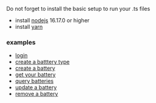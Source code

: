 Do not forget to install the basic setup to run your .ts files

- install [nodejs](https://nodejs.org/en/) 16.17.0 or higher
- install [yarn ](https://classic.yarnpkg.com/en/docs/install#debian-stable)

### examples

- [login](typescript/login/readme.md)
- [create a batttery type](typescript/createBatteryType/readme.md)
- [create a battery](typescript/createBattery/readme.md)
- [get your battery](typescript/getBatteryById/readme.md)
- [query batteries](typescript/queryBaterries/readme.md)
- [update a battery](typescript/updateBattery/readme.md)
- [remove a battery](typescript/removeBatteryById/readme.md)

